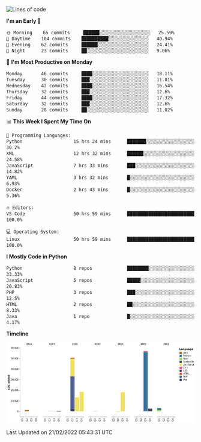 <!--START_SECTION:waka-->
![Lines of code](https://img.shields.io/badge/From%20Hello%20World%20I%27ve%20Written-165%20Thousand%20lines%20of%20code-blue)

**I'm an Early 🐤** 

```text
🌞 Morning    65 commits     ██████░░░░░░░░░░░░░░░░░░░   25.59% 
🌆 Daytime    104 commits    ██████████░░░░░░░░░░░░░░░   40.94% 
🌃 Evening    62 commits     ██████░░░░░░░░░░░░░░░░░░░   24.41% 
🌙 Night      23 commits     ██░░░░░░░░░░░░░░░░░░░░░░░   9.06%

```
📅 **I'm Most Productive on Monday** 

```text
Monday       46 commits     ████░░░░░░░░░░░░░░░░░░░░░   18.11% 
Tuesday      30 commits     ███░░░░░░░░░░░░░░░░░░░░░░   11.81% 
Wednesday    42 commits     ████░░░░░░░░░░░░░░░░░░░░░   16.54% 
Thursday     32 commits     ███░░░░░░░░░░░░░░░░░░░░░░   12.6% 
Friday       44 commits     ████░░░░░░░░░░░░░░░░░░░░░   17.32% 
Saturday     32 commits     ███░░░░░░░░░░░░░░░░░░░░░░   12.6% 
Sunday       28 commits     ██░░░░░░░░░░░░░░░░░░░░░░░   11.02%

```


📊 **This Week I Spent My Time On** 

```text
💬 Programming Languages: 
Python                   15 hrs 24 mins      ███████░░░░░░░░░░░░░░░░░░   30.2% 
XML                      12 hrs 32 mins      ██████░░░░░░░░░░░░░░░░░░░   24.58% 
JavaScript               7 hrs 33 mins       ███░░░░░░░░░░░░░░░░░░░░░░   14.82% 
YAML                     3 hrs 32 mins       █░░░░░░░░░░░░░░░░░░░░░░░░   6.93% 
Docker                   2 hrs 43 mins       █░░░░░░░░░░░░░░░░░░░░░░░░   5.36%

🔥 Editors: 
VS Code                  50 hrs 59 mins      █████████████████████████   100.0%

💻 Operating System: 
Linux                    50 hrs 59 mins      █████████████████████████   100.0%

```

**I Mostly Code in Python** 

```text
Python                   8 repos             ████████░░░░░░░░░░░░░░░░░   33.33% 
JavaScript               5 repos             █████░░░░░░░░░░░░░░░░░░░░   20.83% 
PHP                      3 repos             ███░░░░░░░░░░░░░░░░░░░░░░   12.5% 
HTML                     2 repos             ██░░░░░░░░░░░░░░░░░░░░░░░   8.33% 
Java                     1 repo              █░░░░░░░░░░░░░░░░░░░░░░░░   4.17%

```


**Timeline**

![Chart not found](https://raw.githubusercontent.com/telesoho/telesoho/master/charts/bar_graph.png) 


 Last Updated on 21/02/2022 05:43:31 UTC
<!--END_SECTION:waka-->


<!--
**telesoho/telesoho** is a ✨ _special_ ✨ repository because its `README.md` (this file) appears on your GitHub profile.

Here are some ideas to get you started:

- 🔭 I’m currently working on ...
- 🌱 I’m currently learning ...
- 👯 I’m looking to collaborate on ...
- 🤔 I’m looking for help with ...
- 💬 Ask me about ...
- 📫 How to reach me: ...
- 😄 Pronouns: ...
- ⚡ Fun fact: ...
-->
